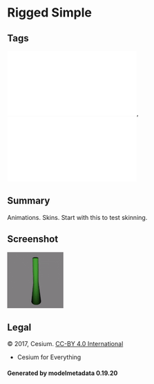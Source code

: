 # Rigged Simple

## Tags

![core](../../Models-core.md), ![testing](../../Models-testing.md)

## Summary

Animations. Skins. Start with this to test skinning.

## Screenshot

![screenshot](screenshot/screenshot.gif)

## Legal

&copy; 2017, Cesium. [CC-BY 4.0 International](https://creativecommons.org/licenses/by/4.0/legalcode)

 - Cesium for Everything

#### Generated by modelmetadata 0.19.20